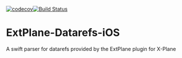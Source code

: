 [![codecov](https://codecov.io/gh/ChristianPraiss/ExtPlane-Datarefs-iOS/branch/master/graph/badge.svg)](https://codecov.io/gh/ChristianPraiss/ExtPlane-Datarefs-iOS)[![Build Status](https://www.bitrise.io/app/9acee4363bc08b45.svg?token=0s0U3jTg9XKwjKsk-3pNOA&branch=master)](https://www.bitrise.io/app/9acee4363bc08b45)

# ExtPlane-Datarefs-iOS
A swift parser for datarefs provided by the ExtPlane plugin for X-Plane
